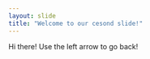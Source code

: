 ```yaml
---
layout: slide
title: "Welcome to our cesond slide!"
---
```

Hi there!
Use the left arrow to go back!